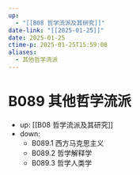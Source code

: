 ```yaml
---
up:
  - "[[B08 哲学流派及其研究]]"
date-link: "[[2025-01-25]]"
date: 2025-01-25
ctime-p: 2025-01-25T15:59:08
aliases:
  - 其他哲学流派
---
```


# B089 其他哲学流派

- up: [[B08 哲学流派及其研究]]
- down:	
	- B089.1 西方马克思主义
	- B089.2 哲学解释学
	- B089.3 哲学人类学
	
